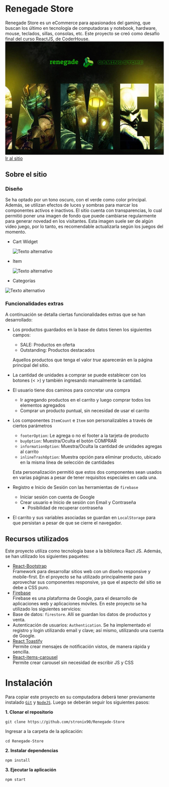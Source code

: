 # Renegade Store

Renegade Store es un eCommerce para apasionados del gaming, que buscan los último en tecnología de computadoras y notebook, hardware, mouse, teclados, sillas, consolas, etc.
Este proyecto se creó como desafío final del curso ReactJS, de CoderHouse.
[![image cover](/public/cover_renegade.jpg)](https://renegade-store.herokuapp.com/)
[Ir al sitio](https://renegade-store.herokuapp.com/)

## Sobre el sitio
### Diseño
Se ha optado por un tono oscuro, con el verde como color principal.
Además, se utilizan efectos de luces y sombras para marcar los componentes activos e inactivos.
El sitio cuenta con transparencias, lo cual permitió poner una imagen de fondo que puede cambiarse regularmente para generar novedad en los visitantes. Esta imagen suele ser de algún video juego, por lo tanto, es recomendable actualizarla según los juegos del momento.

* Cart Widget

    ![Texto alternativo](https://i.ibb.co/Sv5XtxM/cart-Widget.png)

* Item

    ![Texto alternativo](https://i.ibb.co/qd1nMfB/item.png)

* Categorías

![Texto alternativo](https://i.ibb.co/86FvVL3/categorias.png)

### Funcionalidades extras
A continuación se detalla ciertas funcionalidades extras que se han desarrollado:
* Los productos guardados en la base de datos tienen los siguientes campos:
    * SALE: Productos en oferta
    * Outstanding: Productos destacados

    Aquellos productos que tenga el valor *true* aparecerán en la página principal del sitio.
* La cantidad de unidades a comprar se puede establecer con los botones (< >) y también ingresando manualmente la cantidad.
* El usuario tiene dos caminos para concretar una compra
  * Ir agregando productos en el carrito y luego comprar todos los elementos agregados
  * Comprar un producto puntual, sin necesidad de usar el carrito
* Los componentes `ItemCount` e `Item` son personalizables a través de ciertos parámetros
    * `footerOption`: Le agrega o no el footer a la tarjeta de producto
    * `buyOption`: Muestra/Oculta el botón COMPRAR
    * `informationOption`: Muestra/Oculta la cantidad de unidades agregas al carrito
    * `inlineTrashOption`: Muestra opción para eliminar producto, ubicado en la misma línea de selección de cantidades

    Esta personalización permitió que estos dos componentes sean usados en varias páginas a pesar de tener requisitos especiales en cada una.
    
* Registro e Inicio de Sesión con las herramientas de `firebase`
    * Iniciar sesión con cuenta de Google
    * Crear usuario e Inicio de sesión con Email y Contraseña
        * Posibilidad de recuperar contraseña
* El carrito y sus variables asociadas se guardan en `LocalStorage` para que persistan a pesar de que se cierre el navegador.




## Recursos utilizados
Este proyecto utiliza como tecnología base a la biblioteca Ract JS.
Además, se han utilizado los siguientes paquetes:
* [React-Bootstrap](https://react-bootstrap.github.io//) \
Framework para desarrollar sitios web con un diseño responsive y mobile-first.
En el proyecto se ha utilizado principalmente para aprovechar sus componentes responsive, ya que el aspecto del sitio se debe a CSS puro.
* [Firebase](https://firebase.google.com/) \
Firebase es una plataforma de Google, para el desarrollo de aplicaciones web y aplicaciones móviles.
En este proyecto se ha utilizado los siguientes servicios:
 * Base de datos: `firestore`. Allí se guardan los datos de productos y venta.
 * Autenticación de usuarios: `Authentication`. Se ha implementado el registro y login utilizando email y clave; así mismo, utilizando una cuenta de Google.
* [React Toastify](https://github.com/fkhadra/react-toastify#readme/) \
Permite crear mensajes de notificación vistos, de manera rápida y sencilla.
* [React-items-carousel](https:https://github.com/kareemaly/react-items-carousel/) \
Permite crear carousel sin necesidad de escribir JS y CSS

# Instalación
Para copiar este proyecto en su computadora deberá tener previamente instalado [`Git`](https://git-scm.com/book/es/v2/Inicio---Sobre-el-Control-de-Versiones-Instalaci%C3%B3n-de-Git) y [`NodeJS`](https://nodejs.org/es/). Luego se deberán seguir los siguientes pasos:

**1. Clonar el repositorio**
``` shell
git clone https://github.com/stronix90/Renegade-Store
```
Ingresar a la carpeta de la aplicación:
``` shell
cd Renegade-Store
```
**2. Instalar dependencias**
```
npm install
```
**3. Ejecutar la aplicación**

``` shell
npm start
```
